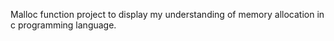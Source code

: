 Malloc function project to display my understanding of memory allocation in c programming language.
